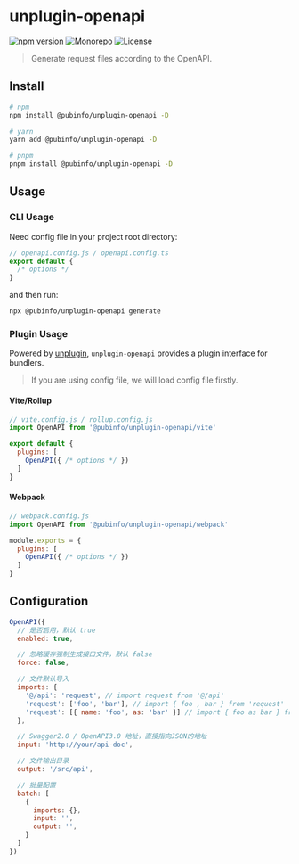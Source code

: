 # unplugin-openapi

[![npm version][npm-version-src]][npm-version-href]
[![Monorepo][monorepo-src]][monorepo-href]
![License][License-src]

> Generate request files according to the OpenAPI.

## Install

```bash
# npm
npm install @pubinfo/unplugin-openapi -D

# yarn
yarn add @pubinfo/unplugin-openapi -D

# pnpm
pnpm install @pubinfo/unplugin-openapi -D
```

## Usage

### CLI Usage

Need config file in your project root directory:

```js
// openapi.config.js / openapi.config.ts
export default {
  /* options */
}
```

and then run:

```bash
npx @pubinfo/unplugin-openapi generate
```

### Plugin Usage

Powered by [unplugin](https://github.com/unjs/unplugin), `unplugin-openapi` provides a plugin interface for bundlers.

> If you are using config file, we will load config file firstly.

#### Vite/Rollup

```js
// vite.config.js / rollup.config.js
import OpenAPI from '@pubinfo/unplugin-openapi/vite'

export default {
  plugins: [
    OpenAPI({ /* options */ })
  ]
}
```

#### Webpack

```js
// webpack.config.js
import OpenAPI from '@pubinfo/unplugin-openapi/webpack'

module.exports = {
  plugins: [
    OpenAPI({ /* options */ })
  ]
}
```

## Configuration

```js
OpenAPI({
  // 是否启用，默认 true
  enabled: true,

  // 忽略缓存强制生成接口文件，默认 false
  force: false,

  // 文件默认导入
  imports: {
    '@/api': 'request', // import request from '@/api'
    'request': ['foo', 'bar'], // import { foo , bar } from 'request'
    'request': [{ name: 'foo', as: 'bar' }] // import { foo as bar } from 'request'
  },

  // Swagger2.0 / OpenAPI3.0 地址，直接指向JSON的地址
  input: 'http://your/api-doc',

  // 文件输出目录
  output: '/src/api',

  // 批量配置
  batch: [
    {
      imports: {},
      input: '',
      output: '',
    }
  ]
})
```

<!-- Badges -->
[npm-version-src]: https://img.shields.io/npm/v/@pubinfo/unplugin-openapi?style=flat-square
[npm-version-href]: https://npmjs.com/package/@pubinfo/unplugin-openapi
[monorepo-src]: https://img.shields.io/badge/Monorepo-with%20pnpm-F5871D.svg
[monorepo-href]: https://pnpm.io/workspaces
[License-src]: https://img.shields.io/badge/license-MIT-green
